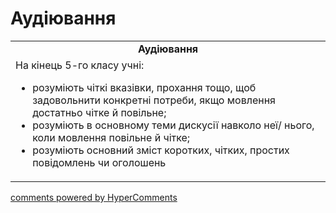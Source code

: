 <div id="hypercomments_widget" class="js-hypercomments-widget invisible"></div>

# Аудіювання

<table>
  <tr>
    <td align="center"><b>Аудіювання</b></td>
  </tr>
<td style="vertical-align:top !important;">
На кінець 5-го класу учні:
<ul>
<li>розуміють чіткі вказівки, прохання тощо, щоб задовольнити конкретні потреби, якщо мовлення достатньо чітке й повільне;</li>
<li>розуміють в основному теми дискусії навколо неї/ нього, коли мовлення повільне й чітке;</li>
<li>розуміють основний зміст коротких, чітких, простих повідомлень чи оголошень</li>
</ul>
</td>
</table>

<div class="js-hypercomments-container">
    <a href="http://hypercomments.com" class="hc-link" title="comments widget">comments powered by HyperComments</a>
</div>